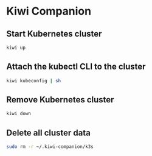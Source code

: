 
# Kiwi Companion

## Start Kubernetes cluster
```bash
kiwi up
```

## Attach the kubectl CLI to the cluster
```bash
kiwi kubeconfig | sh
```

## Remove Kubernetes cluster
```bash
kiwi down
```

## Delete all cluster data
```bash
sudo rm -r ~/.kiwi-companion/k3s
```
